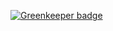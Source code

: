 

[![Greenkeeper badge](https://badges.greenkeeper.io/abaUllenboom/package.json.svg)](https://greenkeeper.io/)